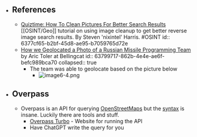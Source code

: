 - ## References
	- [Quiztime: How To Clean Pictures For Better Search Results](https://nixintel.info/osint/quiztime-how-to-clean-pictures-for-better-search-results/) [[OSINT/Geo]] tutorial on using image cleanup to get better reverse image search results. By Steven 'nixintel' Harris. #OSINT
	  id:: 6377cf65-b2bf-45d8-ae95-b7059765d72e
	- [How we Geolocated a Photo of a Russian Missile Programming Team](https://www.bellingcat.com/resources/2022/10/28/how-we-geolocated-a-photo-of-a-russian-missile-programming-team/) by Aric Toler at Bellingcat
	  id:: 63799717-862b-4e4e-ae6f-befc989bca70
	  collapsed:: true
		- The team was able to geolocate based on the picture below
			- ![image6-4.png](../assets/image6-4_1668912982989_0.png)
- ## Overpass
	- Overpass is an API for querying [OpenStreetMaps](http://www.openstreetmap.org/) but the [syntax](https://wiki.openstreetmap.org/wiki/Overpass_API/Overpass_QL) is insane. Luckily there are tools and stuff.
		- [Overpass Turbo](https://overpass-turbo.eu/) - Website for running the API
		- Have ChatGPT write the query for you